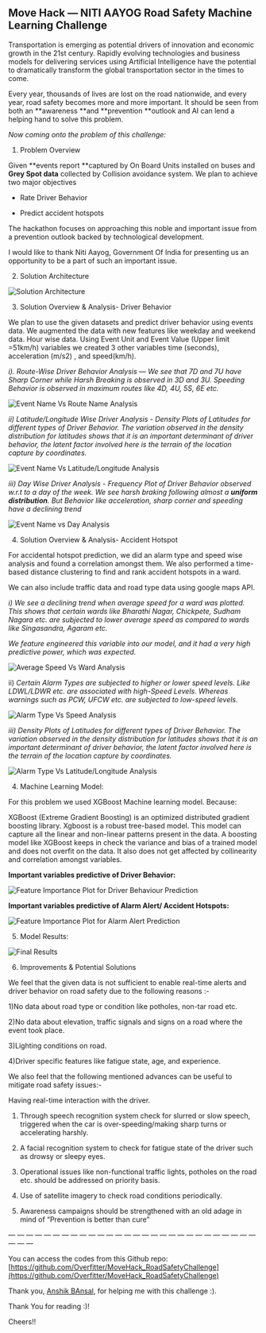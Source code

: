 
## Move Hack — NITI AAYOG Road Safety Machine Learning Challenge

Transportation is emerging as potential drivers of innovation and economic growth in the 21st century. Rapidly evolving technologies and business models for delivering services using Artificial Intelligence have the potential to dramatically transform the global transportation sector in the times to come.

Every year, thousands of lives are lost on the road nationwide, and every year, road safety becomes more and more important. It should be seen from both an **awareness **and **prevention **outlook and AI can lend a helping hand to solve this problem.

*Now coming onto the problem of this challenge:*

 1. Problem Overview

Given **events report **captured by On Board Units installed on buses and **Grey Spot data** collected by Collision avoidance system. We plan to achieve two major objectives

* Rate Driver Behavior

* Predict accident hotspots

The hackathon focuses on approaching this noble and important issue from a prevention outlook backed by technological development.

I would like to thank Niti Aayog, Government Of India for presenting us an opportunity to be a part of such an important issue.

2. Solution Architecture

![Solution Architecture](https://cdn-images-1.medium.com/max/2072/1*rJ_ReIfR15Jwi69DNsAIVw.png)

3. Solution Overview & Analysis- Driver Behavior

We plan to use the given datasets and predict driver behavior using events data. We augmented the data with new features like weekday and weekend data. Hour wise data. Using Event Unit and Event Value (Upper limit =51km/h) variables we created 3 other variables time (seconds), acceleration (m/s2) , and speed(km/h).

*i). Route-Wise Driver Behavior Analysis — We see that 7D and 7U have Sharp Corner while Harsh Breaking is observed in 3D and 3U. Speeding Behavior is observed in maximum routes like 4D, 4U, 5S, 6E etc.*

![Event Name Vs Route Name Analysis](https://cdn-images-1.medium.com/max/2000/1*tgUCYjqClt71LNUZugIVog.png)

*ii) Latitude/Longitude Wise Driver Analysis - Density Plots of Latitudes for different types of Driver Behavior. The variation observed in the density distribution for latitudes shows that it is an important determinant of driver behavior, the latent factor involved here is the terrain of the location capture by coordinates.*

![Event Name Vs Latitude/Longitude Analysis](https://cdn-images-1.medium.com/max/2114/1*GzOl9kZNrOrS-Xb0KWHwgQ.png)

*iii) Day Wise Driver Analysis - Frequency Plot of Driver Behavior observed w.r.t to a day of the week. We see harsh braking following almost a **uniform distribution**. But Behavior like acceleration, sharp corner and speeding have a declining trend*

![Event Name vs Day Analysis](https://cdn-images-1.medium.com/max/2222/1*MFK3qpKDnZedsDEiBZN7XA.png)

4. Solution Overview & Analysis- Accident Hotspot

For accidental hotspot prediction, we did an alarm type and speed wise analysis and found a correlation amongst them. We also performed a time-based distance clustering to find and rank accident hotspots in a ward.

We can also include traffic data and road type data using google maps API.

*i) We see a declining trend when average speed for a ward was plotted. This shows that certain wards like Bharathi Nagar, Chickpete, Sudham Nagara etc. are subjected to lower average speed as compared to wards like Singasandra, Agaram etc.*

*We feature engineered this variable into our model, and it had a very high predictive power, which was expected.*

![Average Speed Vs Ward Analysis](https://cdn-images-1.medium.com/max/2000/1*y-_fppnzIFY-mAr5TWeprg.png)

ii) *Certain Alarm Types are subjected to higher or lower speed levels. Like LDWL/LDWR etc. are associated with high-Speed Levels. Whereas warnings such as PCW, UFCW etc. are subjected to low-speed levels.*

![Alarm Type Vs Speed Analysis](https://cdn-images-1.medium.com/max/2000/1*IuMifovZO5Ez4BFQLtY6Yg.png)

*iii) Density Plots of Latitudes for different types of Driver Behavior. The variation observed in the density distribution for latitudes shows that it is an important determinant of driver behavior, the latent factor involved here is the terrain of the location capture by coordinates.*

![Alarm Type Vs Latitude/Longitude Analysis](https://cdn-images-1.medium.com/max/2374/1*N7XEKUWNoKHYn9_v0wKZrw.png)

4. Machine Learning Model:

For this problem we used XGBoost Machine learning model. Because:

XGBoost (Extreme Gradient Boosting) is an optimized distributed gradient boosting library. Xgboost is a robust tree-based model. This model can capture all the linear and non-linear patterns present in the data. A boosting model like XGBoost keeps in check the variance and bias of a trained model and does not overfit on the data. It also does not get affected by collinearity and correlation amongst variables.

**Important variables predictive of Driver Behavior:**

![Feature Importance Plot for Driver Behaviour Prediction](https://cdn-images-1.medium.com/max/2000/1*GoqNouq8sLF8ZAQIh3sh1Q.png)

**Important variables predictive of Alarm Alert/ Accident Hotspots:**

![Feature Importance Plot for Alarm Alert Prediction](https://cdn-images-1.medium.com/max/2000/1*qgpEW5ZBhcCdKo8vfobJyQ.png)

5. Model Results:

![Final Results](https://cdn-images-1.medium.com/max/2000/1*H1NA4LMVA3Hgz4XMSohIOw.png)

6. Improvements & Potential Solutions

We feel that the given data is not sufficient to enable real-time alerts and driver behavior on road safety due to the following reasons :-

1)No data about road type or condition like potholes, non-tar road etc.

2)No data about elevation, traffic signals and signs on a road where the event took place.

3)Lighting conditions on road.

4)Driver specific features like fatigue state, age, and experience.

We also feel that the following mentioned advances can be useful to mitigate road safety issues:-

Having real-time interaction with the driver.

1) Through speech recognition system check for slurred or slow speech, triggered when the car is over-speeding/making sharp turns or accelerating harshly.

2) A facial recognition system to check for fatigue state of the driver such as drowsy or sleepy eyes.

3) Operational issues like non-functional traffic lights, potholes on the road etc. should be addressed on priority basis.

4) Use of satellite imagery to check road conditions periodically.

5) Awareness campaigns should be strengthened with an old adage in mind of “Prevention is better than cure”

— — — — — — — — — — — — — — — — — — — — — — — — — — — — — — —

You can access the codes from this Github repo: [https://github.com/Overfitter/MoveHack_RoadSafetyChallenge](https://github.com/Overfitter/MoveHack_RoadSafetyChallenge)

Thank you, [Anshik BAnsal](undefined), for helping me with this challenge :).

Thank You for reading :)!

Cheers!!
